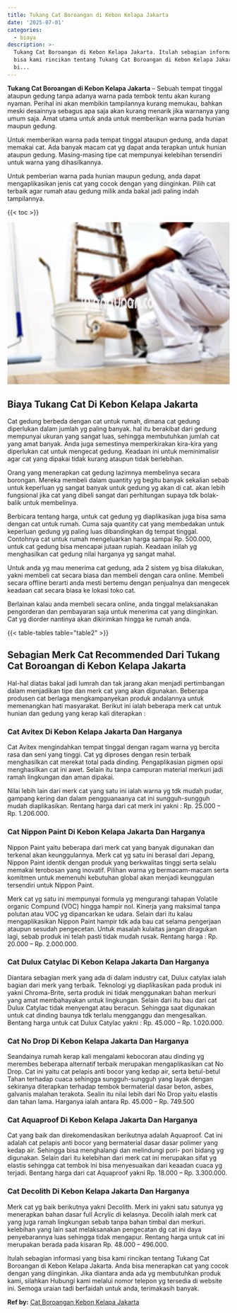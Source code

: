 ```yaml
---
title: Tukang Cat Boroangan di Kebon Kelapa Jakarta
date: '2025-07-01'
categories:
  - biaya
description: >-
  Tukang Cat Boroangan di Kebon Kelapa Jakarta. Itulah sebagian informasi yang
  bisa kami rincikan tentang Tukang Cat Boroangan di Kebon Kelapa Jakarta. Anda
  bi...
---
```


**Tukang Cat Boroangan di Kebon Kelapa Jakarta** – Sebuah tempat tinggal ataupun gedung tanpa adanya warna pada tembok tentu akan kurang nyaman. Perihal ini akan membikin tampilannya kurang memukau, bahkan meski desainnya sebagus apa saja akan kurang menarik jika warnanya yang umum saja. Amat utama untuk anda untuk memberikan warna pada hunian maupun gedung.

Untuk memberikan warna pada tempat tinggal ataupun gedung, anda dapat memakai cat. Ada banyak macam cat yg dapat anda terapkan untuk hunian ataupun gedung. Masing-masing tipe cat mempunyai kelebihan tersendiri untuk warna yang dihasilkannya.

Untuk pemberian warna pada hunian maupun gedung, anda dapat mengaplikasikan jenis cat yang cocok dengan yang diinginkan. Pilih cat terbaik agar rumah atau gedung milik anda bakal jadi paling indah tampilannya.

{{< toc >}}

![Tukang Cat Boroangan di Kebon Kelapa Jakarta](/images/jasa-cat-murah33.png)

## Biaya Tukang Cat Di Kebon Kelapa Jakarta

Cat gedung berbeda dengan cat untuk rumah, dimana cat gedung diperlukan dalam jumlah yg paling banyak. hal itu berakibat dari gedung mempunyai ukuran yang sangat luas, sehingga membutuhkan jumlah cat yang amat banyak. Anda juga semestinya memperkirakan kira-kira yang diperlukan cat untuk mengecat gedung. Keadaan ini untuk meminimalisir agar cat yang dipakai tidak kurang ataupun tidak berlebihan.

Orang yang menerapkan cat gedung lazimnya membelinya secara borongan. Mereka membeli dalam quantity yg begitu banyak sekalian sebab untuk keperluan yg sangat banyak untuk gedung yg akan di cat. akan lebih fungsional jika cat yang dibeli sangat dari perhitungan supaya tdk bolak-balik untuk membelinya.

Berbicara tentang harga, untuk cat gedung yg diaplikasikan juga bisa sama dengan cat untuk rumah. Cuma saja quantity cat yang membedakan untuk keperluan gedung yg paling luas dibandingkan dg tempat tinggal. Contohnya cat untuk rumah mengeluarkan harga sampai Rp. 500.000, untuk cat gedung bisa mencapai jutaan rupiah. Keadaan inilah yg menghasilkan cat gedung nilai harganya yg sangat mahal.

Untuk anda yg mau menerima cat gedung, ada 2 sistem yg bisa dilakukan, yakni membeli cat secara biasa dan membeli dengan cara online. Membeli secara offline berarti anda mesti bertemu dengan penjualnya dan mengecek keadaan cat secara biasa ke lokasi toko cat.

Berlainan kalau anda membeli secara online, anda tinggal melaksanakan pengorderan dan pembayaran saja untuk menerima cat yang diinginkan. Cat yg diorder nantinya akan dikirimkan hingga ke rumah anda.

{{< table-tables table="table2" >}}

## Sebagian Merk Cat Recommended Dari Tukang Cat Boroangan di Kebon Kelapa Jakarta

Hal-hal diatas bakal jadi lumrah dan tak jarang akan menjadi pertimbangan dalam menjadikan tipe dan merk cat yang akan digunakan. Beberapa produsen cat berlaga mengkampanyekan produk andalannya untuk memenangkan hati masyarakat. Berikut ini ialah beberapa merk cat untuk hunian dan gedung yang kerap kali diterapkan :

### Cat Avitex Di Kebon Kelapa Jakarta Dan Harganya

Cat Avitex mengindahkan tempat tinggal dengan ragam warna yg bercita rasa dan seni yang tinggi. Cat yg diproses dengan resin terbaik menghasilkan cat merekat total pada dinding. Pengaplikasian pigmen opsi menghasilkan cat ini awet. Selain itu tanpa campuran material merkuri jadi ramah lingkungan dan aman dipakai.

Nilai lebih lain dari merk cat yang satu ini ialah warna yg tdk mudah pudar, gampang kering dan dalam pengguanaanya cat ini sungguh-sungguh mudah diaplikasikan. Rentang harga dari cat merk ini yakni : Rp. 25.000 – Rp. 1.206.000.

### Cat Nippon Paint Di Kebon Kelapa Jakarta Dan Harganya

Nippon Paint yaitu beberapa dari merk cat yang banyak digunakan dan terkenal akan keunggulannya. Merk cat yg satu ini berasal dari Jepang, Nippon Paint identik dengan produk yang berkwalitas tinggi serta selalu memakai terobosan yang inovatif. Pilihan warna yg bermacam-macam serta komitmen untuk memenuhi kebutuhan global akan menjadi keunggulan tersendiri untuk Nippon Paint.

Merk cat yg satu ini mempunyai formula yg mengurangi tahapan Volatile organic Compund (VOC) hingga hampir nol. Kinerja yang maksimal tanpa polutan atau VOC yg dipancarkan ke udara. Selain dari itu kalau mengaplikasikan Nippon Paint hampir tdk ada bau cat selama pengerjaan ataupun sesudah pengecetan. Untuk masalah kulaitas jangan diragukan lagi, sebab produk ini telah pasti tidak mudah rusak. Rentang harga : Rp. 20.000 – Rp. 2.000.000.

### Cat Dulux Catylac Di Kebon Kelapa Jakarta Dan Harganya

Diantara sebagian merk yang ada di dalam industry cat, Dulux catylax ialah bagian dari merk yang terbaik. Teknologi yg diaplikasikan pada produk ini yakni Chroma-Brite, serta produk ini tidak menggunakan bahan merkuri yang amat membahayakan untuk lingkungan. Selain dari itu bau dari cat Dulux Catylac tidak menyengat atau beracun. Sehingga saat digunakan untuk cat dinding baunya tdk terlalu mengganggu dan mengesalkan. Bentang harga untuk cat Dulux Catylac yakni : Rp. 45.000 – Rp. 1.020.000.

### Cat No Drop Di Kebon Kelapa Jakarta Dan Harganya

Seandainya rumah kerap kali mengalami kebocoran atau dinding yg merembes beberapa alternatif terbaik merupakan mengaplikasikan cat No Drop. Cat ini yaitu cat pelapis anti bocor yang kedap air, serta betul-betul Tahan terhadap cuaca sehingga sungguh-sungguh yang layak dengan sekiranya diterapkan terhadap tembok bermaterial dasar beton, asbes, galvanis malahan terakota. Sealin itu nilai lebih dari No Drop yaitu elastis dan tahan lama. Harganya ialah antara Rp. 45.000 – Rp. 749.500

### Cat Aquaproof Di Kebon Kelapa Jakarta Dan Harganya

Cat yang baik dan direkomendasikan berikutnya adalah Aquaproof. Cat ini adalah cat pelapis anti bocor yang bermaterial dasar dasar polimer yang kedap air. Sehingga bisa menghalangi dan melindungi pori- pori bidang yg digunakan. Selain dari itu kelebihan dari merk cat ini merupakan sifat yg elastis sehingga cat tembok ini bisa menyesuaikan dari keaadan cuaca yg terjadi. Bentang harga dari cat Aquaproof yakni Rp. 18.000 – Rp. 3.300.000.

### Cat Decolith Di Kebon Kelapa Jakarta Dan Harganya

Merk cat yg baik berikutnya yakni Decolith. Merk ini yakni satu satunya yg menerapkan bahan dasar full Acrylic di kelasnya. Decolih ialah merk cat yang juga ramah lingkungan sebab tanpa bahan timbal dan merkuri. kelebihan yang lain saat melaksanakan pengecatan dg cat ini daya penyebarannya luas sehingga tidak mengapur. Rentang harga untuk cat ini merupakan berada pada kisaran Rp. 48.000 – 496.000.

Itulah sebagian informasi yang bisa kami rincikan tentang Tukang Cat Boroangan di Kebon Kelapa Jakarta. Anda bisa menerapkan cat yang cocok dengan yang diinginkan. Jika diantara anda ada yg membutuhkan produk kami, silahkan Hubungi kami melalui nomor telepon yg tersedia di website ini. Semoga uraian tadi berfaidah untuk anda, terimakasih banyak.

**Ref by:** [Cat Boroangan Kebon Kelapa Jakarta](https://id.wikipedia.org/wiki/Cat)
